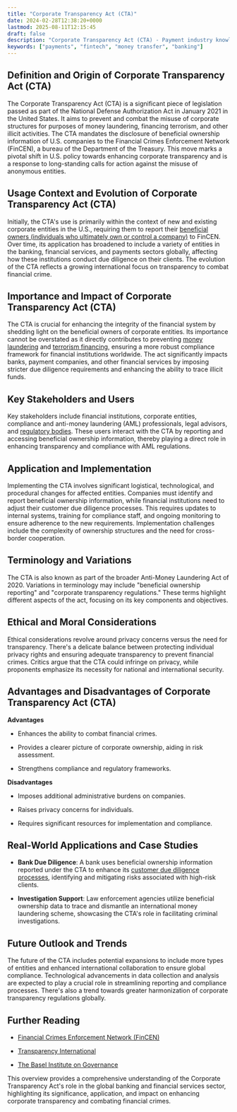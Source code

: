 ```yaml
---
title: "Corporate Transparency Act (CTA)"
date: 2024-02-28T12:38:20+0000
lastmod: 2025-08-11T12:15:45
draft: false
description: "Corporate Transparency Act (CTA) - Payment industry knowledge and insights"
keywords: ["payments", "fintech", "money transfer", "banking"]
---
```


## Definition and Origin of Corporate Transparency Act (CTA)

The Corporate Transparency Act (CTA) is a significant piece of legislation passed as part of the National Defense Authorization Act in January 2021 in the United States. It aims to prevent and combat the misuse of corporate structures for purposes of money laundering, financing terrorism, and other illicit activities. The CTA mandates the disclosure of beneficial ownership information of U.S. companies to the Financial Crimes Enforcement Network (FinCEN), a bureau of the Department of the Treasury. This move marks a pivotal shift in U.S. policy towards enhancing corporate transparency and is a response to long-standing calls for action against the misuse of anonymous entities.

## Usage Context and Evolution of Corporate Transparency Act (CTA)

Initially, the CTA's use is primarily within the context of new and existing corporate entities in the U.S., requiring them to report their [beneficial owners (individuals who ultimately own or control a company)](https://faisalkhanllc.xyz/resources/payments-wiki/u/ultimate-beneficial-owner-ubo/) to FinCEN. Over time, its application has broadened to include a variety of entities in the banking, financial services, and payments sectors globally, affecting how these institutions conduct due diligence on their clients. The evolution of the CTA reflects a growing international focus on transparency to combat financial crime.

## Importance and Impact of Corporate Transparency Act (CTA)

The CTA is crucial for enhancing the integrity of the financial system by shedding light on the beneficial owners of corporate entities. Its importance cannot be overstated as it directly contributes to preventing [money laundering](https://faisalkhanllc.xyz/resources/payments-wiki/a/anti-money-laundering-aml/) and [terrorism financing](https://faisalkhanllc.xyz/resources/payments-wiki/c/counter-terrorism-financing-ctf/), ensuring a more robust compliance framework for financial institutions worldwide. The act significantly impacts banks, payment companies, and other financial services by imposing stricter due diligence requirements and enhancing the ability to trace illicit funds.

## Key Stakeholders and Users

Key stakeholders include financial institutions, corporate entities, compliance and anti-money laundering (AML) professionals, legal advisors, and [regulatory bodies](https://faisalkhanllc.xyz/resources/payments-wiki/f/financial-crimes-enforcement-network-fincen/). These users interact with the CTA by reporting and accessing beneficial ownership information, thereby playing a direct role in enhancing transparency and compliance with AML regulations.

## Application and Implementation

Implementing the CTA involves significant logistical, technological, and procedural changes for affected entities. Companies must identify and report beneficial ownership information, while financial institutions need to adjust their customer due diligence processes. This requires updates to internal systems, training for compliance staff, and ongoing monitoring to ensure adherence to the new requirements. Implementation challenges include the complexity of ownership structures and the need for cross-border cooperation.

## Terminology and Variations

The CTA is also known as part of the broader Anti-Money Laundering Act of 2020. Variations in terminology may include "beneficial ownership reporting" and "corporate transparency regulations." These terms highlight different aspects of the act, focusing on its key components and objectives.

## Ethical and Moral Considerations

Ethical considerations revolve around privacy concerns versus the need for transparency. There's a delicate balance between protecting individual privacy rights and ensuring adequate transparency to prevent financial crimes. Critics argue that the CTA could infringe on privacy, while proponents emphasize its necessity for national and international security.

## Advantages and Disadvantages of Corporate Transparency Act (CTA)

**Advantages**

- Enhances the ability to combat financial crimes.

- Provides a clearer picture of corporate ownership, aiding in risk assessment.

- Strengthens compliance and regulatory frameworks.

**Disadvantages**

- Imposes additional administrative burdens on companies.

- Raises privacy concerns for individuals.

- Requires significant resources for implementation and compliance.

## Real-World Applications and Case Studies

- **Bank Due Diligence**: A bank uses beneficial ownership information reported under the CTA to enhance its [customer due diligence processes](https://faisalkhanllc.xyz/resources/payments-wiki/c/customer-due-diligence-cdd/), identifying and mitigating risks associated with high-risk clients.

- **Investigation Support**: Law enforcement agencies utilize beneficial ownership data to trace and dismantle an international money laundering scheme, showcasing the CTA's role in facilitating criminal investigations.

## Future Outlook and Trends

The future of the CTA includes potential expansions to include more types of entities and enhanced international collaboration to ensure global compliance. Technological advancements in data collection and analysis are expected to play a crucial role in streamlining reporting and compliance processes. There's also a trend towards greater harmonization of corporate transparency regulations globally.

## Further Reading

- [Financial Crimes Enforcement Network (FinCEN)](https://www.fincen.gov/)

- [Transparency International](https://www.transparency.org/)

- [The Basel Institute on Governance](https://www.baselgovernance.org/)

This overview provides a comprehensive understanding of the Corporate Transparency Act's role in the global banking and financial services sector, highlighting its significance, application, and impact on enhancing corporate transparency and combating financial crimes.